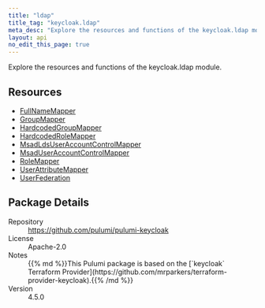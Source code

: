 ```yaml
---
title: "ldap"
title_tag: "keycloak.ldap"
meta_desc: "Explore the resources and functions of the keycloak.ldap module."
layout: api
no_edit_this_page: true
---
```


<!-- WARNING: this file was generated by Pulumi Docs Generator. -->
<!-- Do not edit by hand unless you're certain you know what you are doing! -->

Explore the resources and functions of the keycloak.ldap module.

<h2 id="resources">Resources</h2>
<ul class="api">
    <li><a href="fullnamemapper" title="FullNameMapper"><span class="api-symbol api-symbol--resource"></span>FullNameMapper</a></li>
    <li><a href="groupmapper" title="GroupMapper"><span class="api-symbol api-symbol--resource"></span>GroupMapper</a></li>
    <li><a href="hardcodedgroupmapper" title="HardcodedGroupMapper"><span class="api-symbol api-symbol--resource"></span>HardcodedGroupMapper</a></li>
    <li><a href="hardcodedrolemapper" title="HardcodedRoleMapper"><span class="api-symbol api-symbol--resource"></span>HardcodedRoleMapper</a></li>
    <li><a href="msadldsuseraccountcontrolmapper" title="MsadLdsUserAccountControlMapper"><span class="api-symbol api-symbol--resource"></span>MsadLdsUserAccountControlMapper</a></li>
    <li><a href="msaduseraccountcontrolmapper" title="MsadUserAccountControlMapper"><span class="api-symbol api-symbol--resource"></span>MsadUserAccountControlMapper</a></li>
    <li><a href="rolemapper" title="RoleMapper"><span class="api-symbol api-symbol--resource"></span>RoleMapper</a></li>
    <li><a href="userattributemapper" title="UserAttributeMapper"><span class="api-symbol api-symbol--resource"></span>UserAttributeMapper</a></li>
    <li><a href="userfederation" title="UserFederation"><span class="api-symbol api-symbol--resource"></span>UserFederation</a></li>
</ul>

<h2 id="package-details">Package Details</h2>
<dl class="package-details">
	<dt>Repository</dt>
	<dd><a href="https://github.com/pulumi/pulumi-keycloak">https://github.com/pulumi/pulumi-keycloak</a></dd>
	<dt>License</dt>
	<dd>Apache-2.0</dd>
	<dt>Notes</dt>
	<dd>{{% md %}}This Pulumi package is based on the [`keycloak` Terraform Provider](https://github.com/mrparkers/terraform-provider-keycloak).{{% /md %}}</dd>
	<dt>Version</dt>
	<dd>4.5.0</dd>
</dl>

